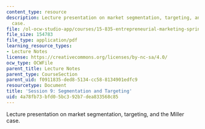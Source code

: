 ```yaml
---
content_type: resource
description: Lecture presentation on market segmentation, targeting, and the Miller
  case.
file: /ol-ocw-studio-app/courses/15-835-entrepreneurial-marketing-spring-2002/4a78fb73bfd05bc392b7dea833568c85_session9.pdf
file_size: 154783
file_type: application/pdf
learning_resource_types:
- Lecture Notes
license: https://creativecommons.org/licenses/by-nc-sa/4.0/
ocw_type: OCWFile
parent_title: Lecture Notes
parent_type: CourseSection
parent_uid: f0911835-ded8-5134-cc58-8134901edfc9
resourcetype: Document
title: 'Session 9: Segmentation and Targeting'
uid: 4a78fb73-bfd0-5bc3-92b7-dea833568c85
---
```

Lecture presentation on market segmentation, targeting, and the Miller case.